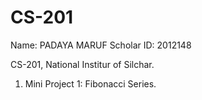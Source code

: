 # CS-201

Name: PADAYA MARUF
Scholar ID: 2012148

CS-201,
National Institur of Silchar.

  1. Mini Project 1: Fibonacci Series.
